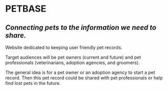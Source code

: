 # PETBASE
## _Connecting pets to the information we need to share._

Website dedicated to keeping user friendly pet records.

Target audiences will be pet owners (current and future) and pet professionals (veterinarians, adoption agencies, and groomers). 

The general idea is for a pet owner or an adoption agency to start a pet record. Then this pet record could be shared with pet professionals or help find lost pets in the future.
